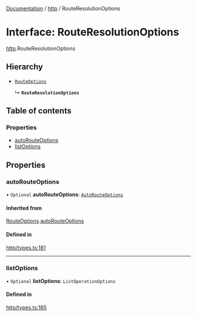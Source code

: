 [Documentation](../index.md) / [http](../modules/http.md) / RouteResolutionOptions

# Interface: RouteResolutionOptions

[http](../modules/http.md).RouteResolutionOptions

## Hierarchy

- [`RouteOptions`](http.RouteOptions.md)

  ↳ **`RouteResolutionOptions`**

## Table of contents

### Properties

- [autoRouteOptions](http.RouteResolutionOptions.md#autorouteoptions)
- [listOptions](http.RouteResolutionOptions.md#listoptions)

## Properties

### autoRouteOptions

• `Optional` **autoRouteOptions**: [`AutoRouteOptions`](http.AutoRouteOptions.md)

#### Inherited from

[RouteOptions](http.RouteOptions.md).[autoRouteOptions](http.RouteOptions.md#autorouteoptions)

#### Defined in

[http/types.ts:181](https://github.com/timotheeguerin/cadl/blob/920bc86d/packages/rest/src/http/types.ts#L181)

___

### listOptions

• `Optional` **listOptions**: `ListOperationOptions`

#### Defined in

[http/types.ts:185](https://github.com/timotheeguerin/cadl/blob/920bc86d/packages/rest/src/http/types.ts#L185)

